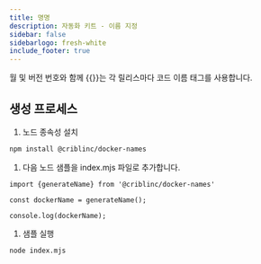```yaml
---
title: 명명
description: 자동화 키트 - 이름 지정
sidebar: false
sidebarlogo: fresh-white
include_footer: true
---
```

월 및 버전 번호와 함께 {{<product-name>}}는 각 릴리스마다 코드 이름 태그를 사용합니다.

## 생성 프로세스

1. 노드 종속성 설치

```bash
npm install @criblinc/docker-names
```

1. 다음 노드 샘플을 index.mjs 파일로 추가합니다.

```nodejs
import {generateName} from '@criblinc/docker-names'

const dockerName = generateName();

console.log(dockerName);
```

1. 샘플 실행

```bash
node index.mjs
```
